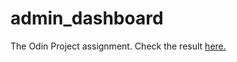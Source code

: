 # admin_dashboard
The Odin Project assignment. Check the result [here.](https://dzianispilipuk.github.io/admin_dashboard/)
